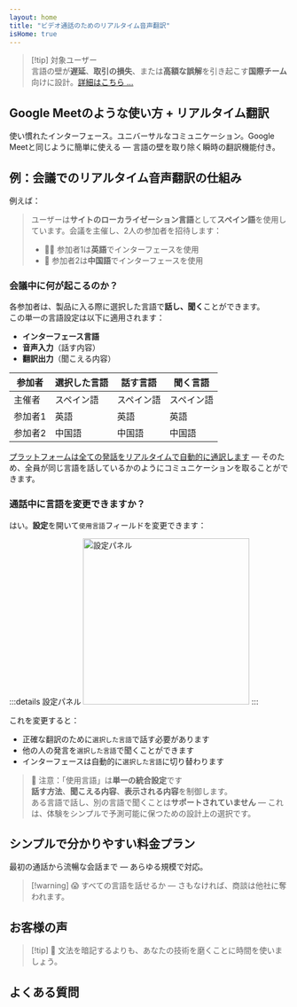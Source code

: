 ```yaml
---
layout: home
title: "ビデオ通話のためのリアルタイム音声翻訳"
isHome: true
---
```


<HeroSection title="**どの**言語でも会話" :typingSpeed="10" text="ビデオ通話での**リアルタイム音声翻訳** — 迅速、明確、境界のないコミュニケーション。">
<NavButton buttonLabel="仕組み" buttonClass="brand" to="/#HowItWorks" />
<NavButton buttonLabel="アシスタント" buttonClass="alt" to="/chat" />
</HeroSection>

<span id="1"></span>
<FeatureBlock
    :card="{
      title: '翻訳 ≠ 理解。次なる革新とは。',
      details: '言語に関係なく、あなたの声は同じ言語を話すかのように聞こえ、理解されます。',
      items: [
        '✧ [リアルタイム](./product/overview/how-it-works)で自然に、字幕や遅延なし。',
        '✧ AIパワード通訳が、トーン、意図、業界固有の専門用語を捉えます。',
      ],
      link: './product/overview/what-is-intermind',
      src: {
        light: '/media-kit/animals-cartoon-3-2.png',
        dark: '/1d.png',
      },
      inversion: false,
    }"
  />

<span id="2"></span>
<FeatureBlock
    :card="{
      title: 'ミーティング内の知性',
      details: 'InterMindは多言語通話を明確で検索可能な知識に変換します。',
      items: [
        '✧ **何でも質問可能** — AIが**全ミーティングから**回答を見つけます。',
        '✧ タスク、担当者、期限を自動抽出。',
        '✧ どの言語でも即座に要点を要約。',
      ],
      link: './product/overview/how-it-works#🧩-deep-memory-deep-understanding',
      src: {
        light: '/2l.png',
        dark: '/2d.png',
      },
      inversion: true,
    }"
  />

<span id="3"></span>
<FeatureBlock
    :card="{
      title: '単なる会話ではなく、ビジネスミーティングのために設計',
      details: 'InterMindは[プロフェッショナルグレードのビデオ会議プラットフォーム](./product/overview/video-meeting-platform)であり、軽量なアドオンやプラグインではありません。',
      items: [
        '✧ 1080p解像度、スマートノイズ抑制、スケジューリング、モデレーション、画面共有、録画、字幕、参加者チャット、カレンダー連携 — すべて組み込み済みで**すぐに使用可能**。',
      ],
      link: './product/overview/video-meeting-platform',
      src: {
        light: '/3l.mp4',
        dark: '/3d.mp4',
      },
      inversion: false,
    }"
  />

<span id="4"></span>
<FeatureBlock
    :card="{
      title: '重要な場面でのプライバシー',
      details: 'InterMindは信頼が重要な会話のために設計されています — プライバシーとコントロールが最も重要な場面で。',
      items: ['✧ [プライバシーゾーン](./product/overview/privacy-architecture) — EU、US、東南アジア', '✧ **データトレーニングなし**。第三者アクセスなし。'],
      link: './product/overview/privacy-architecture',
      src: {
        light: '/4l.png',
        dark: '/4d.png',
      },
      inversion: true,
    }"
  />

> [!tip] 対象ユーザー  
> 言語の壁が**遅延**、**取引の損失**、または**高額な誤解**を引き起こす**国際チーム**向けに設計。[詳細はこちら ...](./product/overview/markets)

## Google Meetのような使い方 + リアルタイム翻訳

使い慣れたインターフェース。ユニバーサルなコミュニケーション。Google Meetと同じように簡単に使える — 言語の壁を取り除く瞬時の翻訳機能付き。

<span id="HowItWorks"></span>

<FeatureCards
    :features="[
      {
        title: '無料で登録',
        details: '言語を選択して[アカウントを作成](#Pricing)。',
        icon: {
          light: '/signUp.png',
          dark: '/signUp.png',
        },
      },
      {
        title: 'ミーティングを開始',
        details: '即座に作成するか、事前にスケジュール設定。',
        icon: {
          light: '/start.png',
          dark: '/start.png',
        },
      },
      {
        title: 'ミーティングに参加',
        details: 'リンクをクリックし、名前を入力して即座に参加。',
        icon: {
          light: '/join.png',
          dark: '/join.png',
        },
      },
      {
        title: '自分の言語で話す',
        details: '全員が自分の言語で話し、聞くことができます。',
        icon: {
          light: '/meeting.png',
          dark: '/meeting.png',
        },
      },
    ]"
  />

<span id="Example"></span>

## 例：会議でのリアルタイム音声翻訳の仕組み

例えば：

> ユーザーは**サイトのローカライゼーション言語**として**スペイン語**を使用しています。会議を主催し、2人の参加者を招待します：
>
> - 🧑‍💼 参加者1は**英語**でインターフェースを使用
> - 👩 参加者2は**中国語**でインターフェースを使用

### 会議中に何が起こるのか？

各参加者は、製品に入る際に選択した言語で**話し、聞く**ことができます。  
この単一の言語設定は以下に適用されます：

- **インターフェース言語**
- **音声入力**（話す内容）
- **翻訳出力**（聞こえる内容）

| 参加者    | 選択した言語 | 話す言語 | 聞く言語 |
| --------- | ------------ | -------- | -------- |
| 主催者    | スペイン語   | スペイン語| スペイン語|
| 参加者1   | 英語        | 英語     | 英語     |
| 参加者2   | 中国語      | 中国語   | 中国語   |

[プラットフォームは全ての発話をリアルタイムで自動的に通訳します](./product/overview/how-it-works) — そのため、全員が同じ言語を話しているかのようにコミュニケーションを取ることができます。

### 通話中に言語を変更できますか？

はい。**設定**を開いて`使用言語`フィールドを変更できます：

:::details 設定パネル
<img src="/settings.png" alt="設定パネル" width="300px" />
:::

これを変更すると：

- 正確な翻訳のために`選択した言語`で話す必要があります
- 他の人の発言を`選択した言語`で聞くことができます
- インターフェースは自動的に`選択した言語`に切り替わります

> 📌 注意：「使用言語」は**単一の統合設定**です  
> **話す方法**、**聞こえる内容**、**表示される内容**を制御します。  
> ある言語で話し、別の言語で聞くことは**サポートされていません** — これは、体験をシンプルで予測可能に保つための設計上の選択です。

## シンプルで分かりやすい料金プラン

最初の通話から流暢な会話まで — あらゆる規模で対応。

<span id="Pricing"></span>

<PricingPlans
    :plans="[
      {
        title: '**ベーシック** &nbsp ユーザー1名',
        price: '**無料**',
        details: 'クレジットカード不要',
        items: [
          '**25**回のミーティング',
          '**100**名参加可能なビデオ会議 [💬](#3)',
          'ユーザーあたり**30** GBの共有ストレージ',
          'すべての会議を検索可能 [💬](#2)',
          '同時通訳機能 [💬](#1)',
        ],
      },
      {
        title: '**プロ** &nbsp 1-99ユーザー',
        price: '**¥2,000** /月/ユーザー（年間契約）',
        details: '月額払いの場合 ¥2,500',
        items: [
          '**無制限**のミーティング',
          '**150**名参加可能なビデオ会議 [💬](#3)',
          'ユーザーあたり**2** TBの共有ストレージ',
          'すべての会議を検索可能 [💬](#2)',
          '同時通訳機能 [💬](#1)',
        ],
      },
      {
        title: '**ビジネス** &nbsp 100+ユーザー',
        price: '**カスタム価格**',
        details: 'プライバシー重視の設計',
        items: [
          '**無制限**のミーティング',
          '**500**名参加可能なビデオ会議 [💬](#3)',
          'ユーザーあたり**5** TBの共有ストレージ',
          'すべての会議を検索可能 [💬](#2)',
          '同時通訳機能 [💬](#1)',
          '**プライバシーゾーン** [💬](#4)',
        ],
      },
    ]">
<AuthButton text="無料で試す" buttonClass="brand" eventName="try_it_attempt" />
<AuthButton text="今すぐ購入" buttonClass="alt" mode="checkout" eventName="buy_now_attempt" />
<ContactForm buttonText="営業担当に相談" buttonClass="alt" />
</PricingPlans>

> [!warning] 😱 すべての言語を話せるか — さもなければ、商談は他社に奪われます。

<span id="Testimonials"></span>

## お客様の声

<AutoScrollTestimonials testimonialsUrl="/testimonials.json"/>

> [!tip] 🥇 文法を暗記するよりも、あなたの技術を磨くことに時間を使いましょう。

## よくある質問

<span id="FAQ"></span>

<AccordionGroup
    :items="[
      {
        q: 'InterMindはどの言語の通訳に対応していますか？',
        a: 'InterMindは以下の19言語で**リアルタイム通訳**に対応しています：<br><br>- العربية (ar) – アラビア語<br>- Čeština (cs) – チェコ語<br>- Deutsch (de) – ドイツ語<br>- English (en) – 英語<br>- Español (es) – スペイン語<br>- Français (fr) – フランス語<br>- हिन्दी (hi) – ヒンディー語<br>- Magyar (hu) – ハンガリー語<br>- Italiano (it) – イタリア語<br>- 日本語 (ja) – 日本語<br>- 한국어 (ko) – 韓国語<br>- Nederlands (nl) – オランダ語<br>- Polski (pl) – ポーランド語<br>- Português (pt) – ポルトガル語<br>- Русский (ru) – ロシア語<br>- Türkçe (tr) – トルコ語<br>- 中文 (zh) – 中国語<br><br>メジャーアップデートごとに新しい言語を追加し、このリストを継続的に拡大しています。',
      },
      {
        q: 'ライセンスユーザーと参加者の違いは何ですか？',
        a: '*ライセンスユーザー*は無料または有料のミーティングライセンスを持ち、プラン内で会議をスケジュールできます。*参加者*は招待された人で、**アカウントやライセンスは不要**で、どのデバイスからでも**無料**で接続できます。',
      },
      {
        q: '1つのInterMindライセンスは何人まで使用できますか？',
        a: '*ライセンスユーザー*は**無制限のミーティング**を主催できます。複数のチームメンバーが同時にミーティングを主催する必要がある場合、それぞれが個別のライセンスが必要です。',
      },
      {
        q: 'ミーティングの最大時間はどれくらいですか？',
        a: 'すべてのプランで、ミーティングは最大**24時間**まで実施できます。',
      },
      {
        q: '主催できるミーティングの回数に制限はありますか？',
        a: '*無料基本*プランには**25回の無料ミーティング**が含まれています。*Pro*と*Business*プランでは、より多くの参加者と制御機能付きで無制限のミーティングを提供します。',
      },
      {
        q: 'InterMindはデータのプライバシーとセキュリティをどのように確保していますか？',
        a: 'InterMindは**設計上プライベート**です。すべてのデータは選択された**プライバシーゾーン**（_EU_、_US_、または_アジア_）内で処理・保存されます。[**GDPR**](https://gdpr.eu)、[**CCPA**](https://oag.ca.gov/privacy/ccpa)、UAEのPDPLに準拠し、トレーニングやサードパーティーアクセスのためにコンテンツを**使用することは一切ありません**。高度な[プライバシーゾーン制御](./product/overview/privacy-architecture)は**Business**プランで利用可能です。',
      },
      {
        q: 'プラン購入前にInterMindを試すことはできますか？',
        a: 'はい、可能です。*無料基本*プランでは、**25回の無料ミーティング**を含むコア機能に完全にアクセスできます—**同時通訳**や**ミーティング検索**も含まれます。クレジットカードは不要です。いつでもアップグレード可能です。',
      },
      {
        q: 'サポートが必要な場合はどうすればよいですか？',
        a: '[ヘルプセンター](./resources/help)でサポートを受けられます。*Business*ユーザーは専任の担当者による**優先サポート**を受けられます。',
      },
      {
        q: 'サブスクリプションの管理（アップグレード、ダウングレード、またはキャンセル）はどのように行いますか？',
        a: '**アカウント設定**からいつでもプランを変更できます。変更は**即時**に反映されます。キャンセルの場合、*月額プラン*は請求サイクルの終わりにキャンセルされます。*年額プラン*は**日割り計算された返金**でキャンセルできます。',
      },
      {
        q: 'InterMindをウェビナーや大規模イベントに使用できますか？',
        a: 'はい。*Pro*と*Business*プランは**大規模ミーティングやウェビナー**に最適です—*Business*プランでは最大**500人の参加者**をサポートします。',
      },
    ]"/>

<HomeFooter
    :columns="[
      {
        title: '製品',
        links: [
          { text: 'Overview', link: './product/overview/what-is-intermind' },
          { text: 'Getting Started', link: './product/guide/getting-started' },
          { text: 'Testimonials', link: '#testimonials' },
          { text: 'Pricing', link: '#Pricing' },
        ],
      },
      {
        title: 'サポート',
        links: [
          { text: 'Get Support', link: './resources/help' },
          { text: 'FAQ', link: '#FAQ' },
          { text: 'Service Status', link: 'https://status.mind.com/' },
          { text: 'Privacy Policy', link: './resources/company/Privacy-Policy' },
          { text: 'AI Legal Guide', link: './resources/company/Legal-Regulations-for-AI-Services' },
        ],
      },
      {
        title: 'リソース',
        links: [
          { text: 'Brand Assets', link: './resources/media-kit' },
          { text: 'AI API / LLM Docs', link: 'https://mind.com/llms-full.txt' },
        ],
      },
      {
        title: '会社情報',
        links: [
          { text: 'About', link: './resources/company/about' },
          { text: 'Team', link: './resources/company/team' },
          { text: 'Contacts', link: './resources/company/contacts' },
        ],
      },
    ]"/>